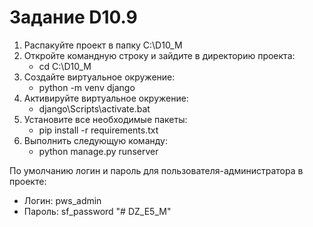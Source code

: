 # Задание D10.9

1) Распакуйте проект в папку C:\D10_M
2) Откройте командную строку и зайдите в директорию проекта:
   - cd C:\D10_M
3) Создайте виртуальное окружение:
   - python -m venv django
4) Активируйте виртуальное окружение:
   - django\Scripts\activate.bat
5) Установите все необходимые пакеты:
   - pip install -r requirements.txt
6) Выполнить следующую команду:
   - python manage.py runserver

По умолчанию логин и пароль для пользователя-администратора в проекте:
- Логин: pws_admin
- Пароль: sf_password
"# DZ_E5_M" 
